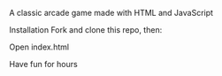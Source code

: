 A classic arcade game made with HTML and JavaScript

Installation
Fork and clone this repo, then:

Open index.html

Have fun for hours
